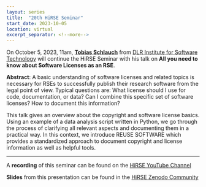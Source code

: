 ```yaml
---
layout: series
title:  "20th HiRSE Seminar"
start_date: 2023-10-05
location: virtual
excerpt_separator: <!--more-->
---
```


On October 5, 2023, 11am, [**Tobias Schlauch**](https://www.dlr.de/sc/desktopdefault.aspx/tabid-1192/1635_read-25578/sortby-lastname/) from [DLR Institute for Software Technology](https://www.dlr.de/sc) will continue the HiRSE Seminar with his talk on **All you need to know about Software Licenses as an RSE**. 
<!--more-->

**Abstract**:
A basic understanding of software licenses and related topics is necessary for RSEs to successfully publish their research software from the legal point of view. Typical questions are: What license should I use for code, documentation, or data? Can I combine this specific set of software licenses? How to document this information?

This talk gives an overview about the copyright and software license basics. Using an example of a data analysis script written in Python, we go through the process of clarifying all relevant aspects and documenting them in a practical way. In this context, we introduce REUSE SOFTWARE which provides a standardized approach to document copyright and license information as well as helpful tools.


***
A **recording** of this seminar can be found on the [HiRSE YouTube Channel](https://www.youtube.com/watch?v=YKQPa17fQWw)

**Slides** from this presentation can be found in the [HiRSE Zenodo Community](https://zenodo.org/records/10069133)
